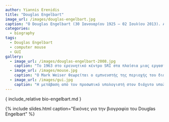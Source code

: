 ```yaml
---
author: Yiannis Erenidis
title: "Douglas Engelbart"
image_url: /images/douglas-engelbart.jpg
caption: "O Douglas Engelbart (30 Ιανουαρίου 1925 – 02 Ιουλίου 2013). Αμερικάνος μηχανικός και εφευρέτης. Τιμήθηκε με πολλά βραβεία όπως Turing Award, Lemelson-MIT Prize, National Medal of Technology κ.α.. Ξεκίνησε να εργάζεται την δεκαετία του 1950. Διακρίθηκε για τις πατέντες του  Graphical User Interface (GUI), groupware και computer mouse. Θεωρήθηκε ο πατέρας του ποντικιού των ηλεκτρονικών υπολογιστών."
categories:
  - biography
tags:
  - Douglas Engelbart
  - computer mouse
  - GUI
gallery:
  - image_url: /images/douglas-engelbart-2008.jpg
    caption: "Το 1963 στο ερευνητικό κέντρο SRI στα πλαίσια μιας εργασίας, ο Ντάγκλας Ένγκελμπαρτ μαζί με τον μηχανικό Μπριτ Ίνγκλις εφήυραν το ποντίκι. Αρχικά δεν έδωσε την πρέπουσα σημασία στην εφεύρεση του. Όμως, το 1968 το ποντίκι έγινε ένα από τα βασικά συστατικά του συστήματος oN-Line System (NLS) το οποίο επινοήθηκα από τον  Ένγκελμπαρτ. Η παπρουσίαση του συστήματος που έγινε στο SRI ονομάστηκε *Μητέρα όλων των επιδείξεων*."
  - image_url: /images/mouse.jpg
    caption: "Ο Mark Weiser θεωρείται ο εμπνευστής της περιοχής του διάχυτου υπολογισμού και κατασκεύασε τα πρώτα λειτουργικά πρωτότυπα για ένα οικοσύστημα συσκευών χρήστη, όπου η κάθε ξεχωριστή συσκευή διάδρασης συνδεόταν με τις άλλες για να προσφέρει την κατάλληλη πληροφορία στην κατάλληλη στιγμή και με όσο γίνεται μικρότερη συνειδητή εμπλοκή του χρήστη."
  - image_url: /images/gui.jpg
    caption: "Η μετάβαση από τον προσωπικό υπολογιστή στον διάχυτο υπολογισμό σημαίνει πως εκτός από πολλές συσκευές που επικοινωνούν μεταξύ τους έχουμε επιπλέον και την επικοινωνία με τις συσκευές των άλλων χρηστών, οπότε η μετάβαση έχει και έναν έντονο κοινωνικό χαρακτήρα."
---
```


{ include_relative bio-engelbart.md }

{% include slides.html caption="Εικόνες για την βιογραφία του Douglas Engelbart" %}
